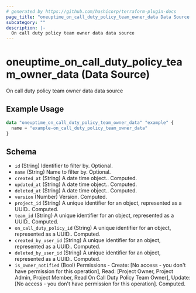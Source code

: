 ```yaml
---
# generated by https://github.com/hashicorp/terraform-plugin-docs
page_title: "oneuptime_on_call_duty_policy_team_owner_data Data Source - oneuptime"
subcategory: ""
description: |-
  On call duty policy team owner data data source
---
```


# oneuptime_on_call_duty_policy_team_owner_data (Data Source)

On call duty policy team owner data data source

## Example Usage

```terraform
data "oneuptime_on_call_duty_policy_team_owner_data" "example" {
  name = "example-on_call_duty_policy_team_owner_data"
}
```

## Schema

- `id` (String) Identifier to filter by. Optional.
- `name` (String) Name to filter by. Optional.
- `created_at` (String) A date time object.. Computed.
- `updated_at` (String) A date time object.. Computed.
- `deleted_at` (String) A date time object.. Computed.
- `version` (Number) Version. Computed.
- `project_id` (String) A unique identifier for an object, represented as a UUID.. Computed.
- `team_id` (String) A unique identifier for an object, represented as a UUID.. Computed.
- `on_call_duty_policy_id` (String) A unique identifier for an object, represented as a UUID.. Computed.
- `created_by_user_id` (String) A unique identifier for an object, represented as a UUID.. Computed.
- `deleted_by_user_id` (String) A unique identifier for an object, represented as a UUID.. Computed.
- `is_owner_notified` (Bool) Permissions - Create: [No access - you don't have permission for this operation], Read: [Project Owner, Project Admin, Project Member, Read On Call Duty Policy Team Owner], Update: [No access - you don't have permission for this operation]. Computed.
